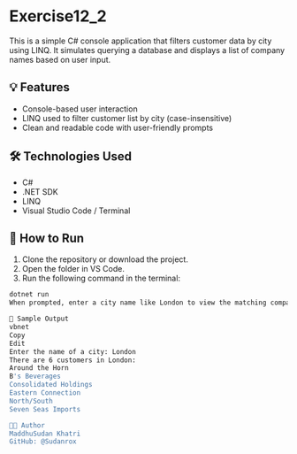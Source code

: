 # Exercise12_2

This is a simple C# console application that filters customer data by city using LINQ. It simulates querying a database and displays a list of company names based on user input.

## 💡 Features

- Console-based user interaction
- LINQ used to filter customer list by city (case-insensitive)
- Clean and readable code with user-friendly prompts

## 🛠️ Technologies Used

- C#
- .NET SDK
- LINQ
- Visual Studio Code / Terminal

## 🚀 How to Run

1. Clone the repository or download the project.
2. Open the folder in VS Code.
3. Run the following command in the terminal:

```bash
dotnet run
When prompted, enter a city name like London to view the matching companies.

🧪 Sample Output
vbnet
Copy
Edit
Enter the name of a city: London
There are 6 customers in London:
Around the Horn
B's Beverages
Consolidated Holdings
Eastern Connection
North/South
Seven Seas Imports

👨‍💻 Author
MaddhuSudan Khatri
GitHub: @Sudanrox

